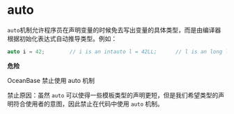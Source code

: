 auto 
=========================



`auto`机制允许程序员在声明变量的时候免去写出变量的具体类型，而是由编译器根据初始化表达式自动推导类型。例如：

```cpp
auto i = 42;        // i is an intauto l = 42LL;      // l is an long longauto p = new foo(); // p is a foo*
```


**危险**



OceanBase 禁止使用 auto 机制

禁止原因：虽然 `auto` 可以使得一些模板类型的声明更短，但是我们希望类型的声明符合使用者的意图，因此禁止在代码中使用 `auto` 机制。
